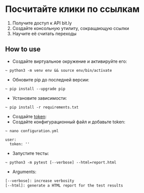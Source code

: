 # Посчитайте клики по ссылкам
1. Получите доступ к API bit.ly
2. Создайте консольную утилиту, сокращающую ссылки
3. Научите её считать переходы

## How to use
* Создайте виртуальное окружение и активируйте его:
```shell script
~ python3 -m venv env && source env/bin/activate
```
* Обновите pip до последней версии:
```shell script
~ pip install --upgrade pip
```
* Установите зависимости:
```shell script
~ pip install -r requirements.txt
```
* Создайте [token](https://bitly.com/a/oauth_apps):
* Создайте конфигурационный файл и добавьте token:
```shell script
~ nano configuration.yml
```
```
user:
  token: ''
```
* Запустите тесты:
```shell script
~ python3 -m pytest [--verbose] --html=report.html
```
* Arguments:
```sh
[--verbose]: increase verbosity
[--html]: generate a HTML report for the test results
```
